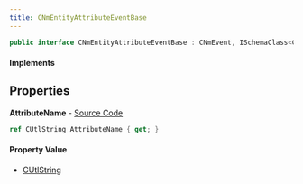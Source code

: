 ```yaml
---
title: CNmEntityAttributeEventBase
---
```


```csharp
public interface CNmEntityAttributeEventBase : CNmEvent, ISchemaClass<CNmEvent>, ISchemaClass<CNmEntityAttributeEventBase>, ISchemaField, ISchemaClass, INativeHandle
```

#### Implements

## Properties

**AttributeName** - [Source Code](https://github.com/swiftly-solution/swiftlys2/blob/master/managed/src/SwiftlyS2.Generated/Schemas/Interfaces/CNmEntityAttributeEventBase.cs#L16)

```csharp
ref CUtlString AttributeName { get; }
```

#### Property Value

- [CUtlString](/docs/api/shared/natives/cutlstring)

